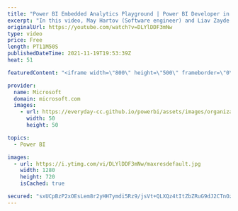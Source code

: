 ```yaml
---
title: "Power BI Embedded Analytics Playground | Power BI Developer in a Day"
excerpt: "In this video, May Hartov (Software engineer) and Liav Zayde (Software engineer) describe and demonstrate the Power BI Embedded Analytics Playground. It is video 21 of 21.  The Power BI Developer in a Day online course empowers you as an app developer with the technical knowledge required to embed Power"
originalUrl: https://youtube.com/watch?v=DLYlDDF3mNw
type: video
price: Free
length: PT11M50S
publishedDateTime: 2021-11-19T19:53:39Z
heat: 51

featuredContent: "<iframe width=\"800\" height=\"500\" frameborder=\"0\" src=\"https://www.youtube.com/embed/DLYlDDF3mNw\" allow=\"accelerometer; autoplay; encrypted-media; gyroscope; picture-in-picture\" allowfullscreen></iframe>"

provider:
  name: Microsoft
  domain: microsoft.com
  images:
    - url: https://everyday-cc.github.io/powerbi/assets/images/organizations/microsoft.com-50x50.jpg
      width: 50
      height: 50

topics:
  - Power BI

images:
  - url: https://i.ytimg.com/vi/DLYlDDF3mNw/maxresdefault.jpg
    width: 1280
    height: 720
    isCached: true

secured: "sxUCpBzP2xOEsLem8r2yHH7ymdi5Rz9/jsVt+QLXQz4tItZbZRuG9dJ2CTnOzzuhv57kpw1WLFQIEXMiawhs1iOaYuyZY0CoLON4hz0bibH/CqnLqN+ALeJ1I5HnQ/qwaabEuKEScuKEkYhUFukVkAxM6dIQyrgyscsfrH57f7n8T/KUYSEe7l+NsXE31QJpRgLTxkOksEI1feQuqALmjEZgjahc0JQMULXu6uUH2gwFmvh2joBRqDpbr1BptH+NOF9/oHHMptsAFC8xTufwXBZ++dTr+cZyZS7t5R1wTcqHTKwlxQrxEzxgB2fOCRcsdVDfuCucN1inw8sD2VDpkwyOh4nFVPIwfnY53NeLli5zAw01Ya5q/1e+xp7AD5rApTfxr1qGuJanQkyFrN3WLvlPKF9Hg7133lOw68pTT0k=;Ic32ADCNh/RWYAbkBV9TtA=="
---
```


